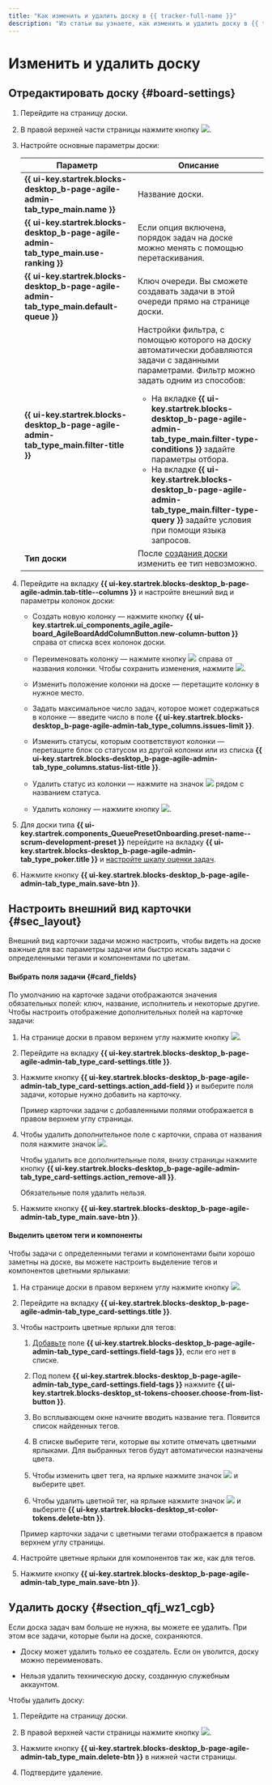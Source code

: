 ```yaml
---
title: "Как изменить и удалить доску в {{ tracker-full-name }}"
description: "Из статьи вы узнаете, как изменить и удалить доску в {{ tracker-name }}."
---
```


# Изменить и удалить доску

## Отредактировать доску {#board-settings}

1. Перейдите на страницу доски.

1. В правой верхней части страницы нажмите кнопку ![](../../_assets/tracker/edit-agile.png).

1. Настройте основные параметры доски:

    Параметр | Описание
    -------- | --------
    **{{ ui-key.startrek.blocks-desktop_b-page-agile-admin-tab_type_main.name }}** | Название доски.
    **{{ ui-key.startrek.blocks-desktop_b-page-agile-admin-tab_type_main.use-ranking }}** | Если опция включена, порядок задач на доске можно менять с помощью перетаскивания.
    **{{ ui-key.startrek.blocks-desktop_b-page-agile-admin-tab_type_main.default-queue }}** | Ключ очереди. Вы сможете создавать задачи в этой очереди прямо на странице доски.
    **{{ ui-key.startrek.blocks-desktop_b-page-agile-admin-tab_type_main.filter-title }}** | Настройки фильтра, с помощью которого на доску автоматически добавляются задачи с заданными параметрами. Фильтр можно задать одним из способов:<br/><ul><li>На вкладке **{{ ui-key.startrek.blocks-desktop_b-page-agile-admin-tab_type_main.filter-type-conditions }}** задайте параметры отбора.</li><li>На вкладке **{{ ui-key.startrek.blocks-desktop_b-page-agile-admin-tab_type_main.filter-type-query }}** задайте условия при помощи языка запросов.</li></ul>
    **Тип доски** | После [создания доски](create-agile-board.md) изменить ее тип невозможно.

1. Перейдите на вкладку **{{ ui-key.startrek.blocks-desktop_b-page-agile-admin.tab-title--columns }}** и настройте внешний вид и параметры колонок доски:

    - Создать новую колонку — нажмите кнопку **{{ ui-key.startrek.ui_components_agile_agile-board_AgileBoardAddColumnButton.new-column-button }}** справа от списка всех колонок доски.

    - Переименовать колонку — нажмите кнопку ![](../../_assets/tracker/button-edit.png) справа от названия колонки. Чтобы сохранить изменения, нажмите ![](../../_assets/tracker/approve-checkmark.png).

    - Изменить положение колонки на доске — перетащите колонку в нужное место.

    - Задать максимальное число задач, которое может содержаться в колонке — введите число в поле **{{ ui-key.startrek.blocks-desktop_b-page-agile-admin-tab_type_columns.issues-limit }}**.

    - Изменить статусы, которым соответствуют колонки — перетащите блок со статусом из другой колонки или из списка **{{ ui-key.startrek.blocks-desktop_b-page-agile-admin-tab_type_columns.status-list-title }}**.

    - Удалить статус из колонки — нажмите на значок ![](../../_assets/tracker/delete-agile-status.png) рядом с названием статуса.

    - Удалить колонку — нажмите кнопку ![](../../_assets/tracker/delete-agile-column.png).

1. Для доски типа **{{ ui-key.startrek.components_QueuePresetOnboarding.preset-name--scrum-development-preset }}** перейдите на вкладку **{{ ui-key.startrek.blocks-desktop_b-page-agile-admin-tab_type_poker.title }}** и [настройте шкалу оценки задач](planning-poker.md#section_scale).

1. Нажмите кнопку **{{ ui-key.startrek.blocks-desktop_b-page-agile-admin-tab_type_main.save-btn }}**.

## Настроить внешний вид карточки {#sec_layout}

Внешний вид карточки задачи можно настроить, чтобы видеть на доске важные для вас параметры задачи или быстро искать задачи с определенными тегами и компонентами по цветам.

#### Выбрать поля задачи {#card_fields}

По умолчанию на карточке задачи отображаются значения обязательных полей: ключ, название, исполнитель и некоторые другие. Чтобы настроить отображение дополнительных полей на карточке задачи:

1. На странице доски в правом верхнем углу нажмите кнопку ![](../../_assets/tracker/edit-agile.png).

1. Перейдите на вкладку **{{ ui-key.startrek.blocks-desktop_b-page-agile-admin-tab_type_card-settings.title }}**.

1. Нажмите кнопку **{{ ui-key.startrek.blocks-desktop_b-page-agile-admin-tab_type_card-settings.action_add-field }}** и выберите поля задачи, которые нужно добавить на карточку.

    Пример карточки задачи с добавленными полями отображается в правом верхнем углу страницы.

1. Чтобы удалить дополнительное поле с карточки, справа от названия поля нажмите значок ![](../../_assets/tracker/delete-agile-column.png).

    Чтобы удалить все дополнительные поля, внизу страницы нажмите кнопку **{{ ui-key.startrek.blocks-desktop_b-page-agile-admin-tab_type_card-settings.action_remove-all }}**.

    Обязательные поля удалить нельзя.

1. Нажмите кнопку **{{ ui-key.startrek.blocks-desktop_b-page-agile-admin-tab_type_main.save-btn }}**.

#### Выделить цветом теги и компоненты

Чтобы задачи с определенными тегами и компонентами были хорошо заметны на доске, вы можете настроить выделение тегов и компонентов цветными ярлыками:

1. На странице доски в правом верхнем углу нажмите кнопку ![](../../_assets/tracker/edit-agile.png).

1. Перейдите на вкладку **{{ ui-key.startrek.blocks-desktop_b-page-agile-admin-tab_type_card-settings.title }}**.

1. Чтобы настроить цветные ярлыки для тегов: 

    1. [Добавьте](#card_fields) поле **{{ ui-key.startrek.blocks-desktop_b-page-agile-admin-tab_type_card-settings.field-tags }}**, если его нет в списке.

    1. Под полем **{{ ui-key.startrek.blocks-desktop_b-page-agile-admin-tab_type_card-settings.field-tags }}** нажмите **{{ ui-key.startrek.blocks-desktop_st-tokens-chooser.choose-from-list-button }}**.

    1. Во всплывающем окне начните вводить название тега. Появится список найденных тегов.

    1. В списке выберите теги, которые вы хотите отмечать цветными ярлыками. Для выбранных тегов будут автоматически назначены цвета.

    1. Чтобы изменить цвет тега, на ярлыке нажмите значок ![](../../_assets/tracker/edit-tag.png) и выберите цвет. 

    1. Чтобы удалить цветной тег, на ярлыке нажмите значок ![](../../_assets/tracker/edit-tag.png) и выберите **{{ ui-key.startrek.blocks-desktop_st-color-tokens.delete-btn }}**.

    Пример карточки задачи с цветными тегами отображается в правом верхнем углу страницы.

1. Настройте цветные ярлыки для компонентов так же, как для тегов.

1. Нажмите кнопку **{{ ui-key.startrek.blocks-desktop_b-page-agile-admin-tab_type_main.save-btn }}**.

## Удалить доску {#section_qfj_wz1_cgb}

Если доска задач вам больше не нужна, вы можете ее удалить. При этом все задачи, которые были на доске, сохраняются.

* Доску может удалить только ее создатель. Если он уволится, доску можно переименовать.

* Нельзя удалить техническую доску, созданную служебным аккаунтом.

Чтобы удалить доску:

1. Перейдите на страницу доски.

1. В правой верхней части страницы нажмите кнопку ![](../../_assets/tracker/edit-agile.png).

1. Нажмите кнопку **{{ ui-key.startrek.blocks-desktop_b-page-agile-admin-tab_type_main.delete-btn }}** в нижней части страницы.

1. Подтвердите удаление.
